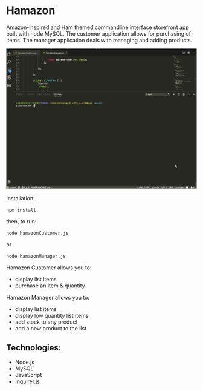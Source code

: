 # Hamazon
Amazon-inspired and Ham themed commandline interface storefront app built with node MySQL. The customer application allows for purchasing of items. The manager application deals with managing and adding products.

![](hamazon_demo.gif)

Installation:
```
npm install
```

then, to run:
```
node hamazonCustomer.js
```
or
```
node hamazonManager.js
```

Hamazon Customer allows you to:
- display list items
- purchase an item & quantity

Hamazon Manager allows you to:
- display list items
- display low quantity list items
- add stock to any product
- add a new product to the list

## Technologies:
- Node.js
- MySQL
- JavaScript
- Inquirer.js